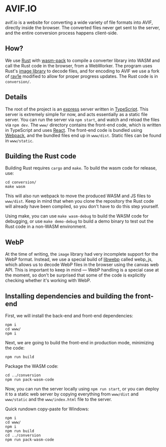 # AVIF.IO

avif.io is a website for converting a wide variety of file
formats into AVIF, directly inside the browser.
The converted files never get sent to the
server, and the entire conversion process happens
client-side.

## How?

We use [Rust](https://rust-lang.org/) with [wasm-pack](https://github.com/rustwasm/wasm-pack)
to compile a converter library into WASM and call the Rust code
in the browser, from a WebWorker. The program uses Rust's
[image library](https://crates.io/crates/image) to decode files,
and for encoding to AVIF we use a fork of [rav1e](https://github.com/ennmichael/rav1e)
modified to allow for proper progress updates.
The Rust code is in `conversion/`.

## Details

The root of the project is an [express](https://expressjs.com/)
server written in [TypeScript](https://www.typescriptlang.org/).
This server is extremely simple for now, and acts essentially as
a static file server.
You can run the server via `npm start`, and watch and reload the
files via `npm dev`. The `www/` directory contains the front-end
code, which is written in TypeScript and uses [React](https://reactjs.org/).
The front-end code is bundled using [Webpack](https://webpack.js.org/),
and the bundled files end up in `www/dist`. Static files can
be found in `www/static`.

## Building the Rust code

Building Rust requires `cargo` and `make`. To build the wasm
code for release, use:

```shell script
cd conversion/
make wasm
```

This will also run webpack to move the produced WASM and JS
files to `www/dist`. Keep in mind that when you clone the repository
the Rust code will already have been compiled, so you don't have to
do this step yourself.

Using make, you can use `make wasm-debug` to build the WASM code
for debugging, or use `make demo-debug` to build a demo binary
to test out the Rust code in a non-WASM environment.

## WebP

At the time of writing, the `image` library had very incomplete
support for the WebP format. Instead, we use a special build of
[libwebp](https://github.com/webmproject/libwebp/) called webp_js,
which allows us to decode WebP files in the browser using the
canvas web API. This is important to keep in mind — WebP handling
is a special case at the moment, so don't be surprised that some
of the code is explicitly checking whether it's working with WebP.

## Installing dependencies and building the front-end

First, we will install the back-end and front-end dependencies:

```shell script
npm i
cd www/
npm i
```

Next, we are going to build the front-end in production mode,
minimizing the code: 

```shell script
npm run build
```

Package the WASM code:

```shell script
cd ../conversion
npm run pack-wasm-code
```

Now, you can run the server locally using `npm run start`,
or you can deploy it to a static web server by copying everything
from `www/dist` and `www/static` and the `www/index.html` file
to the server.

Quick rundown copy-paste for Windows:

```shell script
npm i
cd www/
npm i
npm run build
cd ../conversion
npm run pack-wasm-code
```

